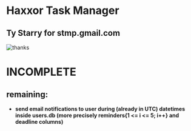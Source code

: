 # Haxxor Task Manager
## Ty Starry for stmp.gmail.com
![thanks](https://img.wattpad.com/76ac3646960f79f0953839da5ad50dcd3a22e197/68747470733a2f2f73332e616d617a6f6e6177732e636f6d2f776174747061642d6d656469612d736572766963652f53746f7279496d6167652f7343654b717242756675487049513d3d2d3534373535323236372e313531626465303062333734376533323436363234313936383636302e6a7067?s=fit&w=720&h=720)

# INCOMPLETE
## remaining:
- **send email notifications to user during (already in UTC) datetimes inside users.db (more precisely reminders{1 <= i <= 5; i++} and deadline columns)**
